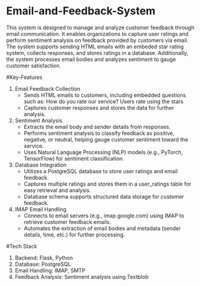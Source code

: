 # Email-and-Feedback-System

This system is designed to manage and analyze customer feedback through email communication. It enables organizations to capture user ratings and perform sentiment analysis on feedback provided by customers via email. The system supports sending HTML emails with an embeded star rating system, collects responses, and stores ratings in a database. Additionally, the system processes email bodies and analyzes sentiment to gauge customer satisfaction.

#Key-Features

1. Email Feedback Collection
    - Sends HTML emails to customers, including embedded questions such as:
      How do you rate our service? Users rate using the stars
    - Captures customer responses and stores the data for further analysis.
2. Sentiment Analysis
    - Extracts the email body and sender details from responses.
    - Performs sentiment analysis to classify feedback as positive, negative, or neutral, helping gauge customer sentiment toward the service.
    - Uses Natural Language Processing (NLP) models (e.g., PyTorch, TensorFlow) for sentiment classification.
3. Database Integration
    - Utilizes a PostgreSQL database to store user ratings and email feedback.
    - Captures multiple ratings and stores them in a user_ratings table for easy retrieval and analysis.
    - Database schema supports structured data storage for customer feedback.
4. IMAP Email Handling
    - Connects to email servers (e.g., imap.google.com) using IMAP to retrieve customer feedback emails.
    - Automates the extraction of email bodies and metadata (sender details, time, etc.) for further processing.
  
#Tech Stack
  1. Backend: Flask, Python
  2. Database: PostgreSQL
  3. Email Handling: IMAP, SMTP
  4. Feedback Analysis: Sentiment analysis using Textblob
